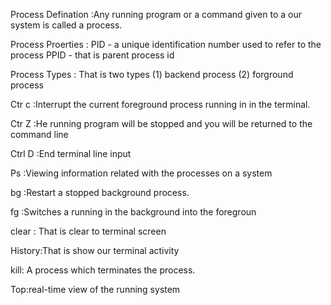 Process Defination :Any running program or a command given to a our system is called a process.


Process Proerties : PID - a unique identification number used to refer to the process
                    PPID - that is parent process id

Process Types : That is two types (1) backend process (2) forground process

Ctr c :Interrupt  the current foreground process running in in the terminal.

Ctr Z :He running program will be stopped and you will be returned to the command line

Ctrl D :End terminal line input


Ps :Viewing information related with the processes on a system 

bg :Restart a stopped background process.

fg :Switches a running in the background into the foregroun

clear : That is clear to terminal screen


History:That is show our terminal activity

kill: A process which terminates the process.

Top:real-time view of the running system
